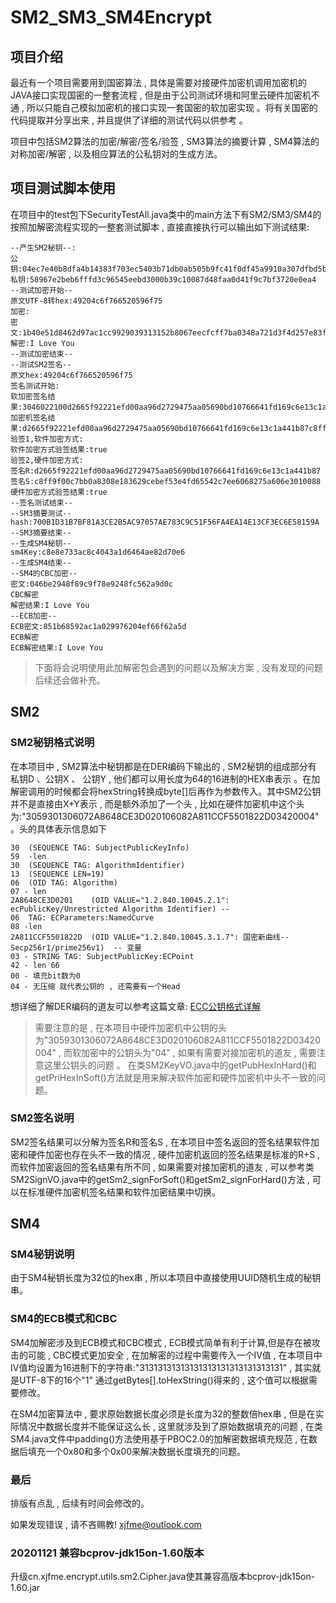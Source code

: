 # SM2_SM3_SM4Encrypt

## 项目介绍

最近有一个项目需要用到国密算法 , 具体是需要对接硬件加密机调用加密机的JAVA接口实现国密的一整套流程 , 但是由于公司测试环境和阿里云硬件加密机不通 , 所以只能自己模拟加密机的接口实现一套国密的软加密实现 。将有关国密的代码提取并分享出来 , 并且提供了详细的测试代码以供参考 。

项目中包括SM2算法的加密/解密/签名/验签 , SM3算法的摘要计算 , SM4算法的对称加密/解密 , 以及相应算法的公私钥对的生成方法。

## 项目测试脚本使用

在项目中的test包下SecurityTestAll.java类中的main方法下有SM2/SM3/SM4的按照加解密流程实现的一整套测试脚本 , 直接直接执行可以输出如下测试结果:
```
--产生SM2秘钥--:
公钥:04ec7e40b8dfa4b14383f703ec5403b71db0ab505b9fc41f0df45a9910a307dfbd5b3c5afdd4b90d79fa0ab70d53fd88422df77e09b254a53e72b4857f74ab1da4
私钥:58967e2beb6fffd3c96545eebd3000b39c10087d48faa0d41f9c7bf3720e0ea4
--测试加密开始--
原文UTF-8转hex:49204c6f766520596f75
加密:
密文:1b40e51d8462d97ac1cc9929039313152b8067eecfcff7ba0348a721d3f4d257e83f924364b84147879906d62a72472403a3c3d36d4cf243055ff77a4c794909673cc0e39954fbc8b01c50a4b708216d4d19c400719734b98bc0a6d7da92a078b6ef8dd9713cee910276
解密:I Love You
--测试加密结束--
--测试SM2签名--
原文hex:49204c6f766520596f75
签名测试开始:
软加密签名结果:3046022100d2665f92221efd00aa96d2729475aa05690bd10766641fd169c6e13c1a441b87022100c8ff9f00c7bb0a8308e183629cebef53e4fd65542c7ee6068275a606e3010088
加密机签名结果:d2665f92221efd00aa96d2729475aa05690bd10766641fd169c6e13c1a441b87c8ff9f00c7bb0a8308e183629cebef53e4fd65542c7ee6068275a606e3010088
验签1,软件加密方式:
软件加密方式验签结果:true
验签2,硬件加密方式:
签名R:d2665f92221efd00aa96d2729475aa05690bd10766641fd169c6e13c1a441b87
签名S:c8ff9f00c7bb0a8308e183629cebef53e4fd65542c7ee6068275a606e3010088
硬件加密方式验签结果:true
--签名测试结束--
--SM3摘要测试--
hash:700B1D31B7BF81A3CE2B5AC97057AE783C9C51F56FA4EA14E13CF3EC6E58159A
--SM3摘要结束--
--生成SM4秘钥--
sm4Key:c8e8e733ac8c4043a1d6464ae82d70e6
--生成SM4结束--
--SM4的CBC加密--
密文:046be2948f89c9f78e9248fc562a9d0c
CBC解密
解密结果:I Love You
--ECB加密--
ECB密文:851b68592ac1a029976204ef66f62a5d
ECB解密
ECB解密结果:I Love You
```
> 下面将会说明使用此加解密包会遇到的问题以及解决方案 , 没有发现的问题后续还会做补充。

## SM2

### SM2秘钥格式说明

在本项目中 , SM2算法中秘钥都是在DER编码下输出的 , SM2秘钥的组成部分有 私钥D 、公钥X 、 公钥Y , 他们都可以用长度为64的16进制的HEX串表示 。在加解密调用的时候都会将hexString转换成byte[]后再作为参数传入。其中SM2公钥并不是直接由X+Y表示 , 而是额外添加了一个头 , 比如在硬件加密机中这个头为:"3059301306072A8648CE3D020106082A811CCF5501822D03420004"。头的具体表示信息如下

```
30  (SEQUENCE TAG: SubjectPublicKeyInfo)
59  -len 
30  (SEQUENCE TAG: AlgorithmIdentifier)
13  (SEQUENCE LEN=19)
06  (OID TAG: Algorithm)
07 - len
2A8648CE3D0201    (OID VALUE="1.2.840.10045.2.1": ecPublicKey/Unrestricted Algorithm Identifier) -- 
06  TAG: ECParameters:NamedCurve
08 -len
2A811CCF5501822D  (OID VALUE="1.2.840.10045.3.1.7": 国密新曲线--Secp256r1/prime256v1)  -- 变量
03 - STRING TAG: SubjectPublicKey:ECPoint
42 - len 66
00 - 填充bit数为0
04 - 无压缩 就代表公钥的 , 还需要有一个Head
```

想详细了解DER编码的道友可以参考这篇文章: [ECC公钥格式详解](https://www.cnblogs.com/xinzhao/p/8963724.html)

> 需要注意的是 , 在本项目中硬件加密机中公钥的头为"3059301306072A8648CE3D020106082A811CCF5501822D03420004" , 而软加密中的公钥头为"04" , 如果有需要对接加密机的道友 , 需要注意这里公钥头的问题 。 在类SM2KeyVO.java中的getPubHexInHard()和getPriHexInSoft()方法就是用来解决软件加密和硬件加密机中头不一致的问题。


### SM2签名说明

 SM2签名结果可以分解为签名R和签名S , 在本项目中签名返回的签名结果软件加密和硬件加密也存在头不一致的情况 , 硬件加密机返回的签名结果是标准的R+S , 而软件加密返回的签名结果有所不同 , 如果需要对接加密机的道友 , 可以参考类SM2SignVO.java中的getSm2_signForSoft()和getSm2_signForHard()方法 , 可以在标准硬件加密机签名结果和软件加密结果中切换。
 
 
 ## SM4
 
### SM4秘钥说明
  
 由于SM4秘钥长度为32位的hex串 , 所以本项目中直接使用UUID随机生成的秘钥串。
 
 ### SM4的ECB模式和CBC
 
 SM4加解密涉及到ECB模式和CBC模式 , ECB模式简单有利于计算,但是存在被攻击的可能 , CBC模式更加安全 , 在加解密的过程中需要传入一个IV值 , 在本项目中IV值均设置为16进制下的字符串:"31313131313131313131313131313131" ,  其实就是UTF-8下的16个"1" 通过getBytes[].toHexString()得来的 , 这个值可以根据需要修改。
 
在SM4加密算法中 , 要求原始数据长度必须是长度为32的整数倍hex串 , 但是在实际情况中数据长度并不能保证这么长 , 这里就涉及到了原始数据填充的问题 , 在类SM4.java文件中padding()方法使用基于PBOC2.0的加解密数据填充规范 , 在数据后填充一个0x80和多个0x00来解决数据长度填充的问题。
 
  ### 最后
  
排版有点乱 , 后续有时间会修改的。
  
如果发现错误 , 请不吝赐教!  xjfme@outlook.com

 ### 20201121 兼容bcprov-jdk15on-1.60版本
升级cn.xjfme.encrypt.utils.sm2.Cipher.java使其兼容高版本bcprov-jdk15on-1.60.jar

